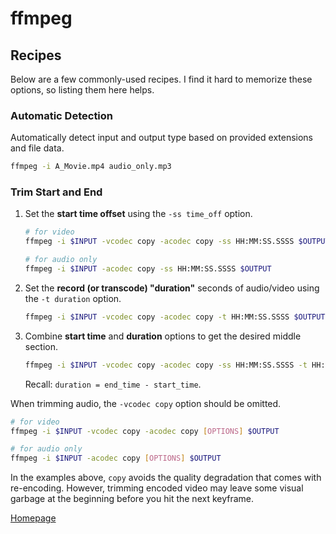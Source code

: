 # ffmpeg

## Recipes
Below are a few commonly-used recipes.  I find it hard to memorize these options, so listing them here helps.

### Automatic Detection
Automatically detect input and output type based on provided extensions and file data.
```sh
ffmpeg -i A_Movie.mp4 audio_only.mp3
```

### Trim Start and End
1. Set the __start time offset__ using the `-ss time_off` option.
    ```sh
    # for video
    ffmpeg -i $INPUT -vcodec copy -acodec copy -ss HH:MM:SS.SSSS $OUTPUT

    # for audio only
    ffmpeg -i $INPUT -acodec copy -ss HH:MM:SS.SSSS $OUTPUT
    ```
1. Set the __record (or transcode) "duration"__ seconds of audio/video using the `-t duration` option.
    ```sh
    ffmpeg -i $INPUT -vcodec copy -acodec copy -t HH:MM:SS.SSSS $OUTPUT
    ```
1. Combine __start time__ and __duration__ options to get the desired middle section.
    ```sh
    ffmpeg -i $INPUT -vcodec copy -acodec copy -ss HH:MM:SS.SSSS -t HH:MM:SS.SSSS $OUTPUT
    ```
    Recall: `duration = end_time - start_time`.

When trimming audio, the `-vcodec copy` option should be omitted.
```sh
# for video
ffmpeg -i $INPUT -vcodec copy -acodec copy [OPTIONS] $OUTPUT

# for audio only
ffmpeg -i $INPUT -acodec copy [OPTIONS] $OUTPUT
```

In the examples above, `copy` avoids the quality degradation that comes with re-encoding. However, trimming encoded video may leave some visual garbage at the beginning before you hit the next keyframe.


<!--
## Next Steps [OR] Related

* INTRODUCE [CONTENT](../PATH_TO/FILE.md)
-->

[Homepage](../README.md)
